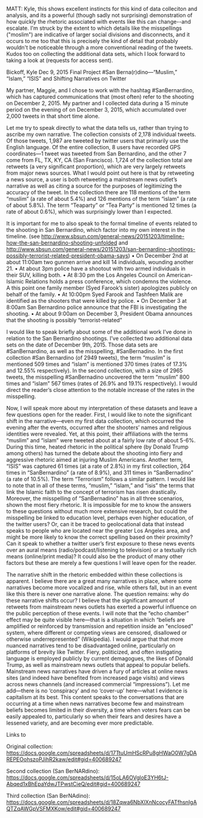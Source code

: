 MATT: Kyle, this shows excellent instincts for this kind of data colleciton and analysis, and its a powerful (though sadly not surprising) demonstration of how quickly the rhetoric associated with events like this can change--and escalate. I'm struck by the extent to which details like the misspellings ("moslim") are indicative of larger social divisions and disconnects, and it occurs to me too that this is precisely the kind of detail that probably wouldn't be noticeable through a more conventional reading of the tweets. Kudos too on collecting the additional data sets, which I look forward to taking a look at (requests for access sent).


Bickoff, Kyle
Dec 9, 2015
Final Project
#San Berna(r)dino—“Muslim,” “Islam,” “ISIS” and Shifting Narratives on Twitter


My partner, Maggie, and I chose to work with the hashtag #SanBernardino, which has captured communications that (most often) refer to the shooting on December 2, 2015. My partner and I collected data during a 15 minute period on the evening of on December 3, 2015, which accumulated over 2,000 tweets in that short time alone.

Let me try to speak directly to what the data tells us, rather than trying to ascribe my own narrative. The collection consists of 2,178 individual tweets. Of those tweets, 1,987 are tweeted by twitter users that primarily use the English language. Of the entire collection, 8 users have recorded GPS coordinates—1 tweet was tweeted from San Bernardino, and the other 7 come from FL, TX, KY, CA (San Francisco). 1,724 of the collection total are retweets (a very significant proportion), which are very largely retweets from major news sources. What I would point out here is that by retweeting a news source, a user is both retweeting a mainstream news outlet’s narrative as well as citing a source for the purposes of legitimizing the accuracy of the tweet. In the collection there are 118 mentions of the term “muslim” (a rate of about 5.4%) and 126 mentions of the term “islam” (a rate of about 5.8%). The term “Teaparty” or “Tea Party” is mentioned 12 times (a rate of about 0.6%), which was surprisingly lower than I expected.

It is important for me to also speak to the formal timeline of events related to the shooting in San Bernardino, which factor into my own interest in the timeline. (see http://www.sbsun.com/general-news/20151203/timeline-how-the-san-bernardino-shooting-unfolded and http://www.sbsun.com/general-news/20151203/san-bernardino-shootings-possibly-terrorist-related-president-obama-says) 
•	On December 2nd at about 11:00am two gunmen arrive and kill 14 individuals, wounding another 21. 
•	At about 3pm police have a shootout with two armed individuals in their SUV, killing both. 
•	At 8:30 pm the Los Angeles Council on American-Islamic Relations holds a press conference, which condemns the violence. A this point one family member (Syed Farook’s sister) apologizes publicly on behalf of the family.
•	At 10:00pm Syed Farook and Tashfeen Malik are identified as the shooters that were killed by police.
•	On December 3 at 8:00am San Bernardino police announce that the FBI is investigating the shooting.
•	At about 9:00am on December 3, President Obama announces that the shooting is possibly “terrorist-related”

I would like to speak briefly about some of the additional work I’ve done in relation to the San Bernardino shootings. I’ve collected two additional data sets on the date of December 9th, 2015. Those data sets are #SanBernardino, as well as the misspelling, #SanBernadino. In the first collection #San Bernardino (of 2949 tweets), the term “muslim” is mentioned 509 times and “islam” is mentioned 370 times (rates of 17.3% and 12.55% respectively). In the second collection, with a size of 2965 tweets, the misspelling #SanBernadino uncovered the term “muslim” 800 times and “islam” 567 times (rates of 26.9% and 19.1% respectively). I would direct the reader’s close attention to the notable increase of the rates in the misspelling.

Now, I will speak more about my interpretation of these datasets and leave a few questions open for the reader. First, I would like to note the significant shift in the narrative—even my first data collection, which occurred the evening after the events, occurred after the shooters’ names and religious identities were revealed. Yet, at this point, their affiliations with the terms “muslim” and “islam” were tweeted about at a fairly low rate of about 5-6%. During this time, heated rhetoric in the political sphere (by Donald Trump among others) has turned the debate about the shooting into fiery and aggressive rhetoric aimed at injuring Muslim Americans. Another term, “ISIS” was captured 61 times (at a rate of 2.8%) in my first collection, 264 times in “SanBernardino” (a rate of 8.9%), and 311 times in “SanBernadino” (a rate of 10.5%). The term “Terrorism” follows a similar pattern. I would like to note that in all of these terms, “muslim,” “islam,” and “isis” the terms that link the Islamic faith to the concept of terrorism has risen drastically. Moreover, the misspelling of “SanBernadino” has in all three scenarios, shown the most fiery rhetoric. It is impossible for me to know the answers to these questions without much more extensive research, but could the misspelling be linked to education level, perhaps even higher education, of the twitter users? Or, can it be traced to geolocational data that instead speaks to people who are located near the greater Los Angeles area, and might be more likely to know the correct spelling based on their proximity? Can it speak to whether a twitter user’s first exposure to these news events over an aural means (radio/podcast/listening to television) or a textually rich means (online/print media)? It could also be the product of many other factors but these are merely a few questions I will leave open for the reader. 

The narrative shift in the rhetoric embedded within these collections is apparent. I believe there are a great many narratives in place, where some narratives become more vocalized and rise, while others fall, but in an event like this there is never one narrative alone. The question remains: why do these narrative shifts occur? I believe that the significant amount of retweets from mainstream news outlets has exerted a powerful influence on the public perception of these events. I will note that the “echo chamber” effect may be quite visible here—that is a situation in which “beliefs are amplified or reinforced by transmission and repetition inside an "enclosed" system, where different or competing views are censored, disallowed or otherwise underrepresented” (Wikipedia). I would argue that that more nuanced narratives tend to be disadvantaged online, particularly on platforms of brevity like Twitter. Fiery, politicized, and often instigating language is employed publicly by current demagogues, the likes of Donald Trump, as well as mainstream news outlets that appeal to popular beliefs. Mainstream news narratives have driven a fury of articles at online news sites (and indeed have benefited from increased page visits) and views across news channels (and increased commercial “impressions”). Let me add—there is no ‘conspiracy’ and no ‘cover-up’ here—what I evidence is capitalism at its best. This content speaks to the conversations that are occurring at a time when news narratives become few and mainstream beliefs becomes limited in their diversity, a time when voters fears can be easily appealed to, particularly so when their fears and desires have a lessened variety, and are becoming ever more predictable.

Links to

Original collection: https://docs.google.com/spreadsheets/d/17TtuUmHScRPu8gHWaO0W7gDAREPEOohszoPJihR2kaw/edit#gid=400689247

Second collection (San BerNARdino):
https://docs.google.com/spreadsheets/d/15oLA6OVgloE3YH6tJ-Abqed1xBhEpaYdwJTPwstCieQ/edit#gid=400689247

Third collection (San BerNAdino):
https://docs.google.com/spreadsheets/d/18Zqwa6NbXlXnNcocyFATfhsnIgAQTZqAWGpVSFMXKow/edit#gid=400689247


